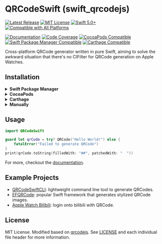 # QRCodeSwift (swift_qrcodejs)


[![Latest Release](https://img.shields.io/github/v/release/ApolloZhu/swift_qrcodejs?sort=semver)](https://github.com/ApolloZhu/swift_qrcodejs/releases)
[![MIT License](https://img.shields.io/github/license/ApolloZhu/swift_qrcodejs.svg)](./LICENSE)
[![Swift 5.0+](https://img.shields.io/endpoint?url=https%3A%2F%2Fswiftpackageindex.com%2Fapi%2Fpackages%2FApolloZhu%2Fswift_qrcodejs%2Fbadge%3Ftype%3Dswift-versions)](https://swiftpackageindex.com/ApolloZhu/swift_qrcodejs)
[![Compatible with All Platforms](https://img.shields.io/endpoint?url=https%3A%2F%2Fswiftpackageindex.com%2Fapi%2Fpackages%2FApolloZhu%2Fswift_qrcodejs%2Fbadge%3Ftype%3Dplatforms)](https://swiftpackageindex.com/ApolloZhu/swift_qrcodejs)

[![Documentation](https://apollozhu.github.io/swift_qrcodejs/badge.svg)](https://apollozhu.github.io/swift_qrcodejs)
[![Code Coverage](https://codecov.io/gh/ApolloZhu/swift_qrcodejs/branch/master/graphs/badge.svg)](https://codecov.io/gh/ApolloZhu/swift_qrcodejs/branch/master)
[![CocoaPods Compatible](https://github.com/ApolloZhu/swift_qrcodejs/workflows/CocoaPods/badge.svg)](https://swiftpackageindex.com/ApolloZhu/swift_qrcodejs)
[![Swift Package Manager Compatible](https://github.com/ApolloZhu/swift_qrcodejs/workflows/Swift%20Package%20Manager/badge.svg)](https://swiftpackageindex.com/ApolloZhu/swift_qrcodejs)
[![Carthage Compatible](https://github.com/ApolloZhu/swift_qrcodejs/workflows/Carthage/badge.svg)](https://github.com/Carthage/Carthage)

Cross-platform QRCode generator written in pure Swift, aiming to solve the awkward situation that there's no CIFilter for QRCode generation on Apple Watches.

## Installation

<details>
<summary><strong>Swift Package Manager</strong></summary>

```swift
dependencies: [
    .package(url: "https://github.com/ApolloZhu/swift_qrcodejs.git", from: "2.1.0"),
]
```

... then add `QRCodeSwift` module/target from package `swift_qrcodejs` as your dependency.

</details>

<details>
<summary><strong>CocoaPods</strong></summary>

```ruby
pod 'swift_qrcodejs'
```

</details>

<details>
<summary><strong>Carthage</strong></summary>

```ruby
github "ApolloZhu/swift_qrcodejs" ~> 2.1.0
```

</details>

<details>
<summary><strong>Manually</strong></summary>

Add all the `.swift` files from the `Sources` folder into your project.

</details>

## Usage

```swift
import QRCodeSwift

guard let qrCode = try? QRCode("Hello World!") else {
    fatalError("Failed to generate QRCode")
}
print(qrCode.toString(filledWith: "##", patchedWith: "  "))
```

For more, checkout the [documentation](https://apollozhu.github.io/swift_qrcodejs).

## Example Projects

- [QRCodeSwiftCLI](./Example/main.swift): lightweight command line tool to generate QRCodes.
- [EFQRCode](https://github.com/EyreFree/EFQRCode): popular Swift framework that generates stylized QRCode images.
- [Apple Watch Bilibili](https://github.com/ApolloZhu/Apple-Watch-Bilibili): login onto bilibili with QRCode.

## License

MIT License. Modified based on [qrcodejs](https://github.com/davidshimjs/qrcodejs).
See [LICENSE](./LICENSE) and each individual file header for more information.

